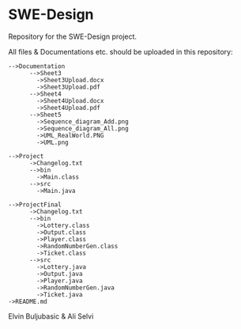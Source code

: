 # SWE-Design
Repository for the SWE-Design project.

All files & Documentations etc. should be uploaded in this repository:

    -->Documentation
          -->Sheet3
            ->Sheet3Upload.docx
            ->Sheet3Upload.pdf
          -->Sheet4
            ->Sheet4Upload.docx
            ->Sheet4Upload.pdf
          -->Sheet5
            ->Sequence_diagram_Add.png
            ->Sequence_diagram_All.png
            ->UML_RealWorld.PNG
            ->UML.png

    -->Project
          ->Changelog.txt
          -->bin
            ->Main.class
          -->src
            ->Main.java
            
    -->ProjectFinal
          ->Changelog.txt
          -->bin
            ->Lottery.class
            ->Output.class
            ->Player.class
            ->RandomNumberGen.class
            ->Ticket.class
          -->src
            ->Lottery.java
            ->Output.java
            ->Player.java
            ->RandomNumberGen.java
            ->Ticket.java
    ->README.md



Elvin Buljubasic & Ali Selvi

